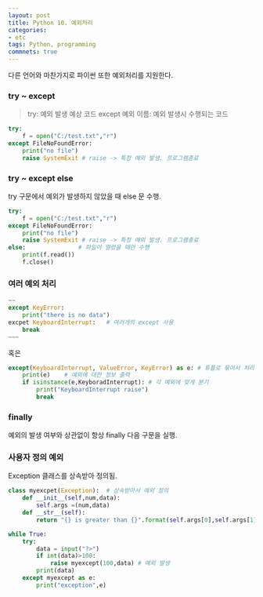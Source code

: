 ```yaml
---
layout: post
title: Python 10. 예외처리
categories:
- etc
tags: Python, programming
commnets: true
---
```


다른 언어와 마찬가지로 파이썬 또한 예외처리를 지원한다.

### try ~ except

> try:
> 예외 발생 예상 코드
> except 예외 이름:
> 예외 발생시 수행되는 코드

```python
try:
	f = open("C:/test.txt","r")
except FileNoFoundError:
	print("no file")
	raise SystemExit # raise -> 특정 예외 발생. 프로그램종료
```

### try ~ except else

try 구문에서 예외가 발생하지 않았을 때 else 문 수행.

```python
try:
	f = open("C:/test.txt","r")
except FileNoFoundError:
	print("no file")
	raise SystemExit # raise -> 특정 예외 발생. 프로그램종료
else:				# 파일이 열렸을 때만 수행
	print(f.read())
	f.close()
```

### 여러 예외 처리

```python
~~
except KeyError:
	print("there is no data")
excpet KeyboardInterrupt:	# 여러개의 except 사용
	break
~~~
```

혹은

```python
except(KeyboardInterrupt, ValueError, KeyError) as e: # 튜플로 묶어서 처리
	print(e)	# 예외에 대한 정보 출력
	if isinstance(e,KeyboradInterrupt):	# 각 예외에 맞게 분기
		print("KeyboardInterrupt raise")
		break
```

### finally

예외의 발생 여부와 상관없이 항상 finally 다음 구문을 실행.

### 사용자 정의 예외

Exception 클래스를 상속받아 정의됨.

```python
class myexcpet(Exception):	# 상속받아서 예외 정의
	def __init__(self,num,data):
		self.args =(num,data)
	def __str__(self):
		return "{} is greater than {}".format(self.args[0],self.args[1])

while True:
	try:
		data = input("?>")
		if int(data)>100:
			raise myexcept(100,data) # 예외 발생
		print(data)
	except myexcept as e:
		print("exception",e)
```

